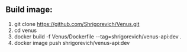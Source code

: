## Build image:

1. git clone https://github.com/Shrigorevich/Venus.git
2. cd venus
3. docker build -f Venus/Dockerfile --tag=shrigorevich/venus-api:dev .
4. docker image push shrigorevich/venus-api:dev